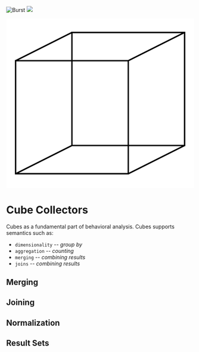 ![Burst](../../../../../../../../../../../doc/burst_small.png "")
![](../../../../../../../../../../doc/felt_small.png "")

![](cube.svg "")

# Cube Collectors
Cubes as a fundamental part of behavioral analysis. Cubes supports semantics such as:
* `dimensionality` -- _group by_
* `aggregation` -- _counting_
* `merging` -- _combining results_
* `joins` -- _combining results_


## Merging

## Joining

## Normalization

## Result Sets

